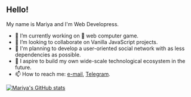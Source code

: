 ## Hello!

My name is Mariya and I'm Web Developress.

- 🔭 I’m currently working on 🐎 web computer game.
- 🤝 I’m looking to collaborate on Vanilla JavaScript projects.
- 🌈 I'm planning to develop a user-oriented social network with as less dependencies as possible.
- 🌌 I aspire to build my own wide-scale technological ecosystem in the future. 
- 📫 How to reach me: [e-mail](mailto:mariya.shushar@gmail.com), [Telegram](https://t.me/mashashr).

[![Mariya's GitHub stats](https://github-readme-stats.vercel.app/api?username=mariyashusharina&theme=vue&bg_color=00000000&show_icons=true&number_format=long&rank_icon=percentile&hide_rank=false)](https://github.com/anuraghazra/github-readme-stats)

<!--
[![Top Langs](https://github-readme-stats.vercel.app/api/top-langs/?username=mariyashusharina)](https://github.com/anuraghazra/github-readme-stats)
-->

